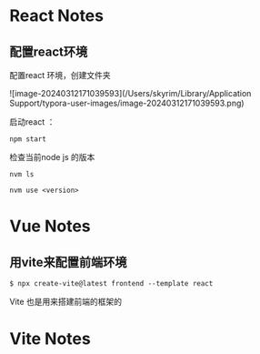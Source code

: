 # React Notes

## 配置react环境

配置react 环境，创建文件夹

![image-20240312171039593](/Users/skyrim/Library/Application Support/typora-user-images/image-20240312171039593.png)

启动react ：

`npm start`

检查当前node js 的版本

`nvm ls`

`nvm use <version>`

# Vue Notes



## 用vite来配置前端环境

`$ npx create-vite@latest frontend --template react`

Vite 也是用来搭建前端的框架的

# Vite Notes

